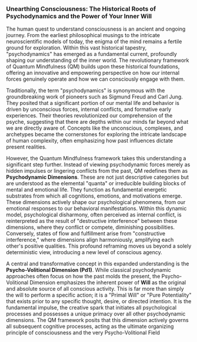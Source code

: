 ### Unearthing Consciousness: The Historical Roots of Psychodynamics and the Power of Your Inner Will

The human quest to understand consciousness is an ancient and ongoing journey. From the earliest philosophical musings to the intricate neuroscientific models of today, the enigma of the mind remains a fertile ground for exploration. Within this vast historical tapestry, "psychodynamics" has emerged as a fundamental current, profoundly shaping our understanding of the inner world. The revolutionary framework of Quantum Mindfulness (QM) builds upon these historical foundations, offering an innovative and empowering perspective on how our internal forces genuinely operate and how we can consciously engage with them.

Traditionally, the term "psychodynamics" is synonymous with the groundbreaking work of pioneers such as Sigmund Freud and Carl Jung. They posited that a significant portion of our mental life and behavior is driven by unconscious forces, internal conflicts, and formative early experiences. Their theories revolutionized our comprehension of the psyche, suggesting that there are depths within our minds far beyond what we are directly aware of. Concepts like the unconscious, complexes, and archetypes became the cornerstones for exploring the intricate landscape of human complexity, often emphasizing how past influences dictate present realities.

However, the Quantum Mindfulness framework takes this understanding a significant step further. Instead of viewing psychodynamic forces merely as hidden impulses or lingering conflicts from the past, QM redefines them as **Psychodynamic Dimensions**. These are not just descriptive categories but are understood as the elemental "quanta" or irreducible building blocks of mental and emotional life. They function as fundamental energetic substrates from which all cognitions, emotions, and motivations emerge. These dimensions actively shape our psychological phenomena, from our emotional responses to our behavioral manifestations. Within this dynamic model, psychological disharmony, often perceived as internal conflict, is reinterpreted as the result of "destructive interference" between these dimensions, where they conflict or compete, diminishing possibilities. Conversely, states of flow and fulfillment arise from "constructive interference," where dimensions align harmoniously, amplifying each other's positive qualities. This profound reframing moves us beyond a solely deterministic view, introducing a new level of conscious agency.

A central and transformative concept in this expanded understanding is the **Psycho-Volitional Dimension (Pd1)**. While classical psychodynamic approaches often focus on how the past molds the present, the Psycho-Volitional Dimension emphasizes the inherent power of **Will** as the original and absolute source of all conscious activity. This is far more than simply the will to perform a specific action; it is a "Primal Will" or "Pure Potentiality" that exists prior to any specific thought, desire, or directed intention. It is the fundamental impulse, the creative spark that initiates all psychological processes and possesses a unique primacy over all other psychodynamic dimensions. The QM framework posits that this dimension actively governs all subsequent cognitive processes, acting as the ultimate organizing principle of consciousness and the very Psycho-Volitional Field